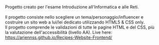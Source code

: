 Progetto creato per l'esame Introduzione all'Informatica e alle Reti. <br> <br>
Il progetto consiste nello scegliere un tema/personaggio/influencer e costruire un sito web a lui/lei dedicato utilizzando HTML5 & CSS only.
<br>
Il progetto comprende le validazioni di tutte le pagine HTML e del CSS, più la valutazione dell'accessibilità (livello AA).
Live here: https://ariennss.github.io/Recipes-Website-Frontend/
